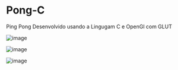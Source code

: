 # Pong-C

Ping Pong Desenvolvido usando a Lingugam C e OpenGl com GLUT

![image](https://github.com/user-attachments/assets/a663ed48-ea08-474d-a1f5-512668d1e5d3)

![image](https://github.com/user-attachments/assets/ebe71fcc-8f79-4c68-a40c-0d164a30f497)




![image](https://github.com/user-attachments/assets/a4caec3d-b09b-4302-8c21-56ff9c37a2ba)
